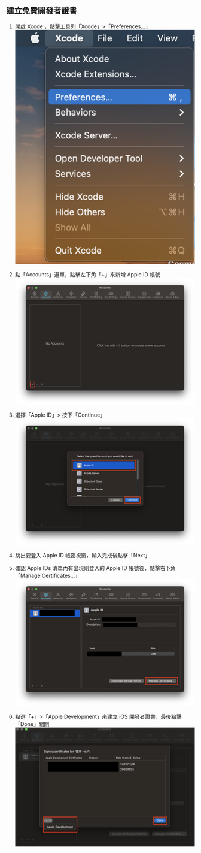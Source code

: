 ## 建立免費開發者證書

1. 開啟 Xcode ，點擊工具列「Xcode」>「Preferences…」  
![](./assets/freeiosdev_setting.png)

2. 點「Accounts」選單，點擊左下角「+」來新增 Apple ID 帳號
![](./assets/freeiosdev_addacount.png)

3. 選擇「Apple ID」> 按下「Continue」
![](./assets/freeiosdev_loginappleid.png)

4. 跳出要登入 Apple ID 帳密視窗，輸入完成後點擊「Next」

5. 確認 Apple IDs 清單內有出現剛登入的 Apple ID 帳號後，點擊右下角「Manage Certificates…」
![](./assets/freeiosdev_ManageCertificates.png)

6. 點選「+」>「Apple Development」來建立 iOS 開發者證書，最後點擊「Done」關閉
![](./assets/freeiosdev_done.png)